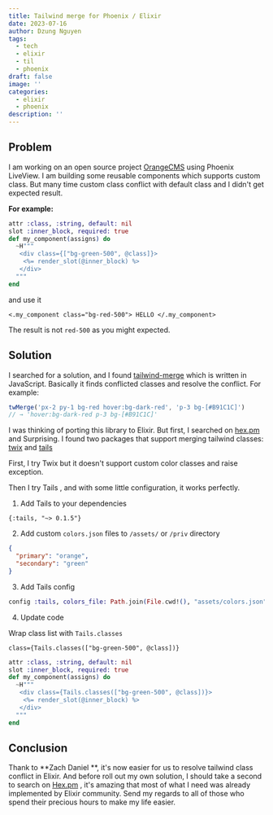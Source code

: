 ```yaml
---
title: Tailwind merge for Phoenix / Elixir
date: 2023-07-16
author: Dzung Nguyen
tags:
  - tech
  - elixir
  - til
  - phoenix
draft: false
image: ''
categories:
  - elixir
  - phoenix
description: ''
---
```

## Problem

I am working on an open source project [OrangeCMS](https://github.com/bluzky/orangecms/) using Phoenix LiveView. I am building some reusable components which supports custom class. But many time custom class conflict with default class and I didn't get expected result.

**For example:**

```elixir
attr :class, :string, default: nil
slot :inner_block, required: true
def my_component(assigns) do
  ~H"""
   <div class={["bg-green-500", @class]}>
    <%= render_slot(@inner_block) %>
   </div>
  """
end
```

and use it

`<.my_component class="bg-red-500"> HELLO </.my_component>`

The result is not `red-500` as you might expected.



## Solution

I searched for a solution, and I found [tailwind-merge](https://github.com/dcastil/tailwind-merge) which is written in JavaScript. Basically it finds conflicted classes and resolve the conflict. For example:

```javascript
twMerge('px-2 py-1 bg-red hover:bg-dark-red', 'p-3 bg-[#B91C1C]')
// → 'hover:bg-dark-red p-3 bg-[#B91C1C]'
```

I was thinking of porting this library to Elixir. But first, I searched on [hex.pm](http://hex.pm) and Surprising. I found two packages that support merging tailwind classes: [twix](https://hex.pm/packages/twix) and [tails](https://hex.pm/packages/tails) 

First, I try Twix but it doesn't support custom color classes and raise exception.

Then I try Tails , and with some little configuration, it works perfectly.

1. Add Tails to your dependencies

`{:tails, "~> 0.1.5"}`

2. Add custom `colors.json` files to `/assets/` or `/priv` directory

```json
{
  "primary": "orange",
  "secondary": "green"
}
```

3. Add Tails config

```elixir
config :tails, colors_file: Path.join(File.cwd!(), "assets/colors.json")
```

4. Update code

Wrap class list with `Tails.classes`

`class={Tails.classes(["bg-green-500", @class])}`

```elixir
attr :class, :string, default: nil
slot :inner_block, required: true
def my_component(assigns) do
  ~H"""
   <div class={Tails.classes(["bg-green-500", @class])}>
    <%= render_slot(@inner_block) %>
   </div>
  """
end
```



## Conclusion

Thank to **Zach Daniel **, it's now easier for us to resolve tailwind class conflict in Elixir. And before roll out my own solution, I should take a second to search on [Hex.pm](http://Hex.pm) , it's amazing that most of what I need was already implemented by Elixir community. Send my regards to all of those who spend their precious hours to make my life easier.
